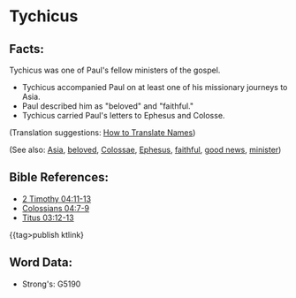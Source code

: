 # Tychicus #

## Facts: ##

Tychicus was one of Paul's fellow ministers of the gospel.

* Tychicus accompanied Paul on at least one of his missionary journeys to Asia.
* Paul described him as "beloved" and "faithful."
* Tychicus carried Paul's letters to Ephesus and Colosse.

(Translation suggestions: [How to Translate Names](rc://en/ta/man/translate/translate-names))

(See also: [Asia](../names/asia.md), [beloved](../kt/beloved.md), [Colossae](../names/colossae.md), [Ephesus](../names/ephesus.md), [faithful](../kt/faithful.md), [good news](../kt/goodnews.md), [minister](../kt/minister.md))

## Bible References: ##

* [2 Timothy 04:11-13](rc://en/tn/help/2ti/04/11)
* [Colossians 04:7-9](rc://en/tn/help/col/04/07)
* [Titus 03:12-13](rc://en/tn/help/tit/03/12)

{{tag>publish ktlink}

## Word Data: ##

* Strong's: G5190
